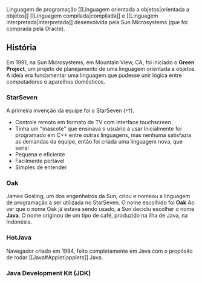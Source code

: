 Linguagem de programação [[Linguagem orientada a objetos|orientada a objetos]] [[Linguagem compilada|compilada]] e [[Linguagem interpretada|interpretada]] desenvolvida pela Sun Microsystems (que foi comprada pela Oracle).
## História
Em 1991, na Sun Microsystems, em Mountain View, CA, foi iniciado o **Green Project**, um projeto de planejamento de uma linguagem orientada a objetos. A ideia era fundamentar uma linguagem que pudesse unir lógica entre computadores e aparelhos domésticos.
### StarSeven
A primeira invenção da equipe foi o StarSeven (`*7`).
- Controle remoto em formato de TV com interface touchscreen
- Tinha um "mascote" que ensinava o usuário a usar
Inicialmente foi programado em C++ entre outras linguagens, mas nenhuma satisfazia as demandas da equipe, então foi criada uma linguagem nova, que seria:
- Pequena e eficiente
- Facilmente portável
- Simples de entender
### Oak
James Gosling, um dos engenheiros da Sun, criou e nomeou a linguagem de programação a ser utilizada no StarSeven. O nome escolhido foi **Oak**
Ao ver que o nome Oak já estava sendo usado, a Sun decidiu escolher o nome **Java**.
O nome originou de um tipo de café, produzido na ilha de Java, na Indonésia.
### HotJava
Navegador criado em 1994, feito completamente em Java com o propósito de rodar [[Java#Applet|applets]] Java.
### Java Development Kit (JDK)